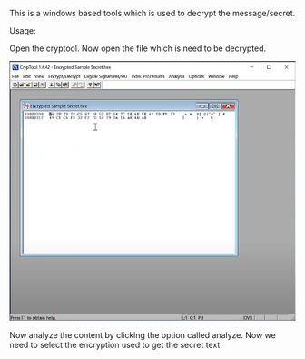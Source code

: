 This is a windows based tools which is used to decrypt the message/secret.

Usage:

Open the cryptool. Now open the file which is need to be decrypted.

![Cryptool](../../../../Images/Pasted%20image%2020250214210435.png)

Now analyze the content by clicking the option called analyze. 
Now we need to select the encryption used to get the secret text.

